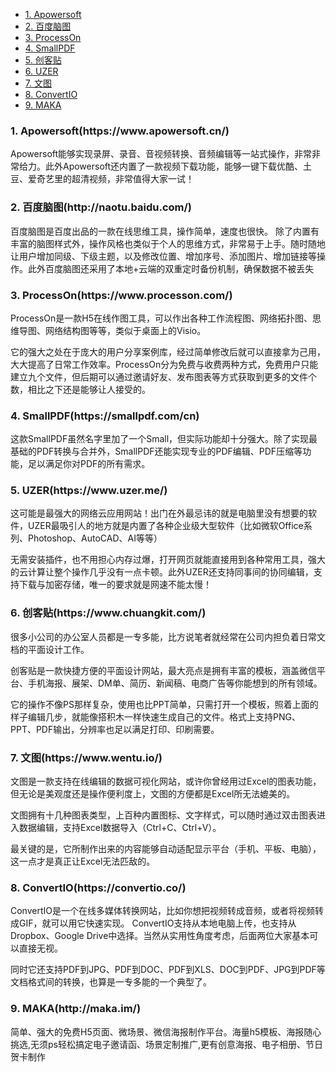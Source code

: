 - [1. Apowersoft](#Apowersoft)
- [2. 百度脑图](#百度脑图)
- [3. ProcessOn](#ProcessOn)
- [4. SmallPDF](#SmallPDF)
- [5. 创客贴](#创客贴)
- [6. UZER](#UZER)
- [7. 文图](#文图)
- [8. ConvertIO](#ConvertIO)
- [9. MAKA](#MAKA)

<h3 id="Apowersoft">1. Apowersoft(https://www.apowersoft.cn/)</h3>

Apowersoft能够实现录屏、录音、音视频转换、音频编辑等一站式操作，非常非常给力。此外Apowersoft还内置了一款视频下载功能，能够一键下载优酷、土豆、爱奇艺里的超清视频，非常值得大家一试！

<h3 id="百度脑图">2. 百度脑图(http://naotu.baidu.com/)</h3>

百度脑图是百度出品的一款在线思维工具，操作简单，速度也很快。
除了内置有丰富的脑图样式外，操作风格也类似于个人的思维方式，非常易于上手。随时随地让用户增加同级、下级主题，以及修改位置、增加序号、添加图片、增加链接等操作。此外百度脑图还采用了本地+云端的双重定时备份机制，确保数据不被丢失

<h3 id="ProcessOn">3. ProcessOn(https://www.processon.com/)</h3>

ProcessOn是一款H5在线作图工具，可以作出各种工作流程图、网络拓扑图、思维导图、网络结构图等等，类似于桌面上的Visio。

它的强大之处在于庞大的用户分享案例库，经过简单修改后就可以直接拿为己用，大大提高了日常工作效率。ProcessOn分为免费与收费两种方式，免费用户只能建立九个文件，但后期可以通过邀请好友、发布图表等方式获取到更多的文件个数，相比之下还是能够让人接受的。

<h3 id="ProcessOn">4. SmallPDF(https://smallpdf.com/cn)</h3>

这款SmallPDF虽然名字里加了一个Small，但实际功能却十分强大。除了实现最基础的PDF转换与合并外，SmallPDF还能实现专业的PDF编辑、PDF压缩等功能，足以满足你对PDF的所有需求。

<h3 id="UZER">5. UZER(https://www.uzer.me/)</h3>

这可能是最强大的网络云应用网站！出门在外最忌讳的就是电脑里没有想要的软件，UZER最吸引人的地方就是内置了各种企业级大型软件（比如微软Office系列、Photoshop、AutoCAD、AI等等）

无需安装插件，也不用担心内存过爆，打开网页就能直接用到各种常用工具，强大的云计算让整个操作几乎没有一点卡顿。此外UZER还支持同事间的协同编辑，支持下载与加密存储，唯一的要求就是网速不能太慢！

<h3 id="创客贴">6. 创客贴(https://www.chuangkit.com/)</h3>

很多小公司的办公室人员都是一专多能，比方说笔者就经常在公司内担负着日常文档的平面设计工作。

创客贴是一款快捷方便的平面设计网站，最大亮点是拥有丰富的模板，涵盖微信平台、手机海报、展架、DM单、简历、新闻稿、电商广告等你能想到的所有领域。

它的操作不像PS那样复杂，使用也比PPT简单，只需打开一个模板，照着上面的样子编辑几步，就能像搭积木一样快速生成自己的文件。格式上支持PNG、PPT、PDF输出，分辨率也足以满足打印、印刷需要。

<h3 id="文图">7. 文图(https://www.wentu.io/)</h3>

文图是一款支持在线编辑的数据可视化网站，或许你曾经用过Excel的图表功能，但无论是美观度还是操作便利度上，文图的方便都是Excel所无法媲美的。

文图拥有十几种图表类型，上百种内置图标、文字样式，可以随时通过双击图表进入数据编辑，支持Excel数据导入（Ctrl+C、Ctrl+V）。

最关键的是，它所制作出来的内容能够自动适配显示平台（手机、平板、电脑），这一点才是真正让Excel无法匹敌的。

<h3 id="ConvertIO">8. ConvertIO(https://convertio.co/)</h3>

ConvertIO是一个在线多媒体转换网站，比如你想把视频转成音频，或者将视频转成GIF，就可以用它快速实现。
ConvertIO支持从本地电脑上传，也支持从Dropbox、Google Drive中选择。当然从实用性角度考虑，后面两位大家基本可以直接无视。

同时它还支持PDF到JPG、PDF到DOC、PDF到XLS、DOC到PDF、JPG到PDF等文档格式间的转换，也算是一专多能的一个典型了。

<h3 id="MAKA">9. MAKA(http://maka.im/)</h3>

简单、强大的免费H5页面、微场景、微信海报制作平台。海量h5模板、海报随心挑选,无须ps轻松搞定电子邀请函、场景定制推广,更有创意海报、电子相册、节日贺卡制作

